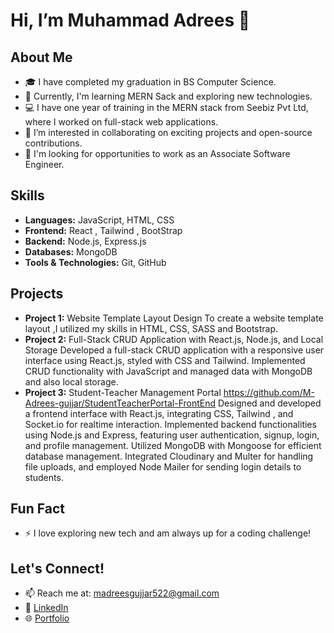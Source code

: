 # Hi, I’m Muhammad Adrees 👋

## About Me
- 🎓 I have completed my graduation in BS Computer Science.
- 🌱 Currently, I'm learning MERN Sack and exploring new technologies.
- 💻 I have one year of training in the MERN stack from Seebiz Pvt Ltd, where I worked on full-stack web applications.
- 👀 I’m interested in collaborating on exciting projects and open-source contributions.
- 💬 I'm looking for opportunities to work as an Associate Software Engineer.

## Skills
- **Languages:** JavaScript, HTML, CSS
- **Frontend:** React , Tailwind , BootStrap
- **Backend:** Node.js, Express.js
- **Databases:** MongoDB
- **Tools & Technologies:** Git, GitHub

## Projects
- **Project 1:** Website Template Layout Design
  To create a website template layout ,I utilized my skills in HTML, CSS, SASS and Bootstrap.
- **Project 2:** Full-Stack CRUD Application with React.js, Node.js, and Local Storage
Developed a full-stack CRUD application with a responsive user interface using React.js, styled with CSS and
Tailwind. Implemented CRUD functionality with JavaScript and managed data with MongoDB and also local
storage.
- **Project 3:** Student-Teacher Management Portal
https://github.com/M-Adrees-gujjar/StudentTeacherPortal-FrontEnd
Designed and developed a frontend interface with React.js, integrating CSS, Tailwind , and Socket.io for realtime interaction. Implemented backend functionalities using Node.js and Express, featuring user
authentication, signup, login, and profile management. Utilized MongoDB with Mongoose for efficient
database management. Integrated Cloudinary and Multer for handling file uploads, and employed Node
Mailer for sending login details to students.

## Fun Fact
- ⚡ I love exploring new tech and am always up for a coding challenge!

## Let's Connect!
- 📫 Reach me at: madreesgujjar522@gmail.com
- 💼 [LinkedIn](https://www.linkedin.com/in/muhammad-adrees-833210241/)
- 🌐 [Portfolio](https://portfolio-azure-rho-19.vercel.app/)
